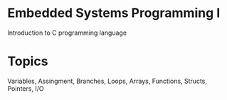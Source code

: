 # Embedded Systems Programming I
Introduction to C programming language

# Topics
Variables, Assingment, Branches, Loops, Arrays, Functions, Structs, Pointers, I/O

